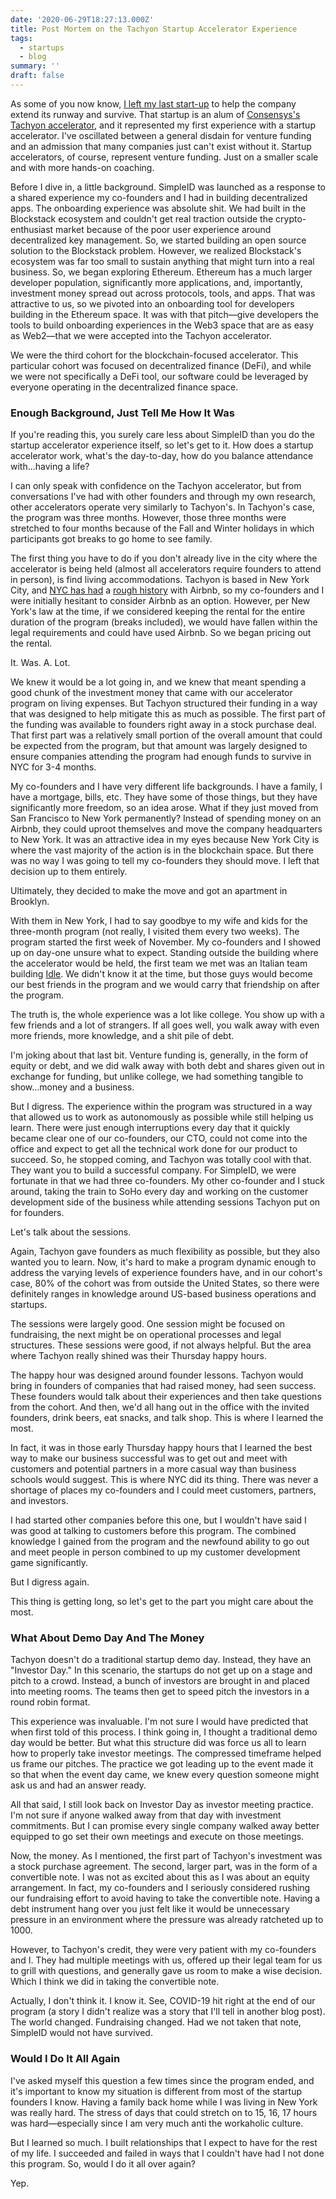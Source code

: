 ```yaml
---
date: '2020-06-29T18:27:13.000Z'
title: Post Mortem on the Tachyon Startup Accelerator Experience
tags:
  - startups
  - blog
summary: ''
draft: false
---
```

As some of you now know, [I left my last start-up](<https://polluterofminds.com/startups-and-difficult-decisions/>) to help the company extend its runway and survive. That startup is an alum of [Consensys's Tachyon accelerator](<https://labs.consensys.net/tachyon/>), and it represented my first experience with a startup accelerator. I've oscillated between a general disdain for venture funding and an admission that many companies just can't exist without it. Startup accelerators, of course, represent venture funding. Just on a smaller scale and with more hands-on coaching.

Before I dive in, a little background. SimpleID was launched as a response to a shared experience my co-founders and I had in building decentralized apps. The onboarding experience was absolute shit. We had built in the Blockstack ecosystem and couldn't get real traction outside the crypto-enthusiast market because of the poor user experience around decentralized key management. So, we started building an open source solution to the Blockstack problem. However, we realized Blockstack's ecosystem was far too small to sustain anything that might turn into a real business. So, we began exploring Ethereum. Ethereum has a much larger developer population, significantly more applications, and, importantly, investment money spread out across protocols, tools, and apps. That was attractive to us, so we pivoted into an onboarding tool for developers building in the Ethereum space. It was with that pitch—give developers the tools to build onboarding experiences in the Web3 space that are as easy as Web2—that we were accepted into the Tachyon accelerator.

We were the third cohort for the blockchain-focused accelerator. This particular cohort was focused on decentralized finance (DeFi), and while we were not specifically a DeFi tool, our software could be leveraged by everyone operating in the decentralized finance space.

### Enough Background, Just Tell Me How It Was

If you're reading this, you surely care less about SimpleID than you do the startup accelerator experience itself, so let's get to it. How does a startup accelerator work, what's the day-to-day, how do you balance attendance with...having a life?

I can only speak with confidence on the Tachyon accelerator, but from conversations I've had with other founders and through my own research, other accelerators operate very similarly to Tachyon's. In Tachyon's case, the program was three months. However, those three months were stretched to four months because of the Fall and Winter holidays in which participants got breaks to go home to see family.

The first thing you have to do if you don't already live in the city where the accelerator is being held (almost all accelerators require founders to attend in person), is find living accommodations. Tachyon is based in New York City, and [NYC has had](<https://www.vox.com/the-goods/2019/1/9/18174095/airbnb-lawsuit-new-york-city>) a [rough history](<https://www.cnet.com/news/airbnb-finally-settles-lawsuit-against-nyc-and-hands-over-host-data/>) with Airbnb, so my co-founders and I were initially hesitant to consider Airbnb as an option. However, per New York's law at the time, if we considered keeping the rental for the entire duration of the program (breaks included), we would have fallen within the legal requirements and could have used Airbnb. So we began pricing out the rental.

It. Was. A. Lot.

We knew it would be a lot going in, and we knew that meant spending a good chunk of the investment money that came with our accelerator program on living expenses. But Tachyon structured their funding in a way that was designed to help mitigate this as much as possible. The first part of the funding was available to founders right away in a stock purchase deal. That first part was a relatively small portion of the overall amount that could be expected from the program, but that amount was largely designed to ensure companies attending the program had enough funds to survive in NYC for 3-4 months.

My co-founders and I have very different life backgrounds. I have a family, I have a mortgage, bills, etc. They have some of those things, but they have significantly more freedom, so an idea arose. What if they just moved from San Francisco to New York permanently? Instead of spending money on an Airbnb, they could uproot themselves and move the company headquarters to New York. It was an attractive idea in my eyes because New York City is where the vast majority of the action is in the blockchain space. But there was no way I was going to tell my co-founders they should move. I left that decision up to them entirely.

Ultimately, they decided to make the move and got an apartment in Brooklyn.

With them in New York, I had to say goodbye to my wife and kids for the three-month program (not really, I visited them every two weeks). The program started the first week of November. My co-founders and I showed up on day-one unsure what to expect. Standing outside the building where the accelerator would be held, the first team we met was an Italian team building [Idle](<https://idle.finance/>). We didn't know it at the time, but those guys would become our best friends in the program and we would carry that friendship on after the program.

The truth is, the whole experience was a lot like college. You show up with a few friends and a lot of strangers. If all goes well, you walk away with even more friends, more knowledge, and a shit pile of debt.

I'm joking about that last bit. Venture funding is, generally, in the form of equity or debt, and we did walk away with both debt and shares given out in exchange for funding, but unlike college, we had something tangible to show...money and a business.

But I digress. The experience within the program was structured in a way that allowed us to work as autonomously as possible while still helping us learn. There were just enough interruptions every day that it quickly became clear one of our co-founders, our CTO, could not come into the office and expect to get all the technical work done for our product to succeed. So, he stopped coming, and Tachyon was totally cool with that. They want you to build a successful company. For SimpleID, we were fortunate in that we had three co-founders. My other co-founder and I stuck around, taking the train to SoHo every day and working on the customer development side of the business while attending sessions Tachyon put on for founders.

Let's talk about the sessions.

Again, Tachyon gave founders as much flexibility as possible, but they also wanted you to learn. Now, it's hard to make a program dynamic enough to address the varying levels of experience founders have, and in our cohort's case, 80% of the cohort was from outside the United States, so there were definitely ranges in knowledge around US-based business operations and startups.

The sessions were largely good. One session might be focused on fundraising, the next might be on operational processes and legal structures. These sessions were good, if not always helpful. But the area where Tachyon really shined was their Thursday happy hours.

The happy hour was designed around founder lessons. Tachyon would bring in founders of companies that had raised money, had seen success. These founders would talk about their experiences and then take questions from the cohort. And then, we'd all hang out in the office with the invited founders, drink beers, eat snacks, and talk shop. This is where I learned the most.

In fact, it was in those early Thursday happy hours that I learned the best way to make our business successful was to get out and meet with customers and potential partners in a more casual way than business schools would suggest. This is where NYC did its thing. There was never a shortage of places my co-founders and I could meet customers, partners, and investors.

I had started other companies before this one, but I wouldn't have said I was good at talking to customers before this program. The combined knowledge I gained from the program and the newfound ability to go out and meet people in person combined to up my customer development game significantly.

But I digress again.

This thing is getting long, so let's get to the part you might care about the most.

### What About Demo Day And The Money

Tachyon doesn't do a traditional startup demo day. Instead, they have an "Investor Day." In this scenario, the startups do not get up on a stage and pitch to a crowd. Instead, a bunch of investors are brought in and placed into meeting rooms. The teams then get to speed pitch the investors in a round robin format.

This experience was invaluable. I'm not sure I would have predicted that when first told of this process. I think going in, I thought a traditional demo day would be better. But what this structure did was force us all to learn how to properly take investor meetings. The compressed timeframe helped us frame our pitches. The practice we got leading up to the event made it so that when the event day came, we knew every question someone might ask us and had an answer ready.

All that said, I still look back on Investor Day as investor meeting practice. I'm not sure if anyone walked away from that day with investment commitments. But I can promise every single company walked away better equipped to go set their own meetings and execute on those meetings.

Now, the money. As I mentioned, the first part of Tachyon's investment was a stock purchase agreement. The second, larger part, was in the form of a convertible note. I was not as excited about this as I was about an equity arrangement. In fact, my co-founders and I seriously considered rushing our fundraising effort to avoid having to take the convertible note. Having a debt instrument hang over you just felt like it would be unnecessary pressure in an environment where the pressure was already ratcheted up to 1000.

However, to Tachyon's credit, they were very patient with my co-founders and I. They had multiple meetings with us, offered up their legal team for us to grill with questions, and generally gave us room to make a wise decision. Which I think we did in taking the convertible note.

Actually, I don't think it. I know it. See, COVID-19 hit right at the end of our program (a story I didn't realize was a story that I'll tell in another blog post). The world changed. Fundraising changed. Had we not taken that note, SimpleID would not have survived.

### Would I Do It All Again

I've asked myself this question a few times since the program ended, and it's important to know my situation is different from most of the startup founders I know. Having a family back home while I was living in New York was really hard. The stress of days that could stretch on to 15, 16, 17 hours was hard—especially since I am very much anti the workaholic culture.

But I learned so much. I built relationships that I expect to have for the rest of my life. I succeeded and failed in ways that I couldn't have had I not done this program. So, would I do it all over again?

Yep.


  
